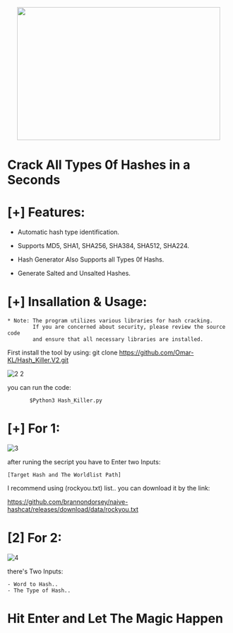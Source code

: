 <p align="center">
  <img width="460" height="300" src="https://user-images.githubusercontent.com/113283571/216542985-c2e838aa-7624-48fe-a5f2-cfc26960d461.png">
</p>



# Crack All Types 0f Hashes in a Seconds #



# [+] Features:

- Automatic hash type identification.

- Supports MD5, SHA1, SHA256, SHA384, SHA512, SHA224.

- Hash Generator Also Supports all Types 0f Hashs.

- Generate Salted and Unsalted Hashes. 


# [+] Insallation & Usage:

    * Note: The program utilizes various libraries for hash cracking. 
            If you are concerned about security, please review the source code  
            and ensure that all necessary libraries are installed.
            
 
First install the tool by using:
      git clone https://github.com/Omar-KL/Hash_Killer.V2.git
        
![2 2](https://user-images.githubusercontent.com/113283571/216544873-58dbbb01-fd27-479b-bcb2-bd25258145bf.png)

 you can run the code:

           $Python3 Hash_Killer.py
    
# [+] For 1:

![3](https://user-images.githubusercontent.com/113283571/216545433-8cf42a9c-9155-497c-bea1-65805e3faaef.png)

 
after runing the secript you have to Enter two Inputs:

    [Target Hash and The Worldlist Path] 

I recommend using (rockyou.txt) list.. you can download it by the link:


https://github.com/brannondorsey/naive-hashcat/releases/download/data/rockyou.txt

# [2] For 2:

![4](https://user-images.githubusercontent.com/113283571/216546605-386b5b11-862d-41ad-a369-ec32a8651941.png)

there's Two Inputs:

    - Word to Hash..
    - The Type of Hash..


   # Hit Enter and Let The Magic Happen # 
